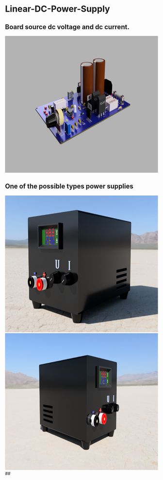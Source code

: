 # Linear-DC-Power-Supply
##  Board source dc voltage and dc current.   
<img src=ImageModel/Power_block_board.png width="750" height="450"> 

## One of the possible types power supplies
<img src=ImageModel/Liner_power_block_v1.0.png width="750" height="450"> 
<img src=ImageModel/Liner_power_block_v2.PNG width="750" height="450">
##
